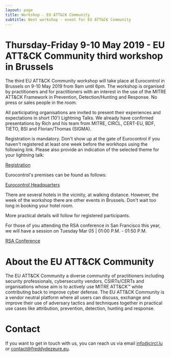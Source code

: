 ```yaml
---
layout: page
title: Workshop - EU ATT&CK Community
subtitle: Next workshop - event for EU ATT&CK Community
---
```

# Thursday-Friday 9-10 May 2019 - EU ATT&CK Community third workshop in Brussels

The third EU ATT&CK Community workshop will take place at Eurocontrol in Brussels on 9-10 May 2019 from 9am until 6pm. The workshop is organised by practitioners and for practitioners with an interest in the use of the MITRE ATT&CK Framework in Prevention, Detection/Hunting and Response. No press or sales people in the room. 

All participating organisations are invited to present their experiences and expectations in short (10') Lightning Talks. We already have confirmed presentations by Rich and his team from MITRE, CIRCL, CERT-EU, BDF, TIETO, BSI and Florian/Thomas (SIGMA).

Registration is mandatory. Don't show up at the gate of Eurocontrol if you haven't registered at least one week before the workhops using the following link. Please also provide an indication of the selected theme for your lightning talk:

[Registration](https://www.eurocontrol.int/node/12550/)

Eurocontrol's premises can be found as follows:

[Eurocontrol Headquarters](https://www.eurocontrol.int/articles/eurocontrol-headquarters-brussels)

There are several hotels in the vicinity, at walking distance. However, the week of the workshop there are other events in Brussels. Don't wait too long in booking your hotel room.

More practical details will follow for registered participants. 

For those of you attending the RSA conference in San Francisco this year, we will have a session on Tuesday Mar 05 | 01:00 P.M. -
01:50 P.M.

[RSA Conference](https://www.rsaconference.com/events/us19/agenda/sessions/14753-ATT&CK-in-Practice-A-Primer-to-Improve-Your-Cyber-Defense)

# About the EU ATT&CK Community

The EU ATT&CK Community a diverse community of practitioners including security professionals, cybersecurity vendors, CSIRTs/CERTs and organisations whose aim is to actively use MITRE ATT&CK™ while contributing back to improve cyber defense. The EU ATT&CK Community is a vendor neutral platform where all users can discuss, exchange and improve their use of adversary tactics and techniques together in practical use cases like attribution, prevention, detection, hunting and response.

# Contact

If you want to get in touch with us, you can reach us via email info@circl.lu or contact@freddydezeure.eu.
